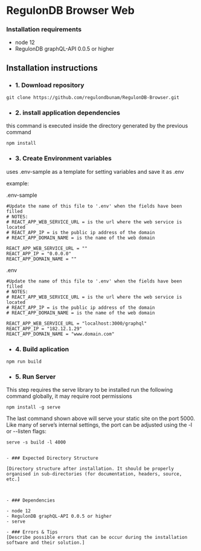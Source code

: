 # RegulonDB Browser Web

### Installation requirements

- node 12
- RegulonDB graphQL-API 0.0.5 or higher

## Installation instructions

- ### 1. Download repository

````
git clone https://github.com/regulondbunam/RegulonDB-Browser.git
````

- ### 2. install application dependencies
this command is executed inside the directory generated by the previous command
````
npm install
````
- ### 3. Create Environment variables

uses .env-sample as a template for setting variables and save it as .env

example:

.env-sample
````
#Update the name of this file to '.env' when the fields have been filled
# NOTES:
# REACT_APP_WEB_SERVICE_URL = is the url where the web service is located
# REACT_APP_IP = is the public ip address of the domain
# REACT_APP_DOMAIN_NAME = is the name of the web domain

REACT_APP_WEB_SERVICE_URL = ""
REACT_APP_IP = "0.0.0.0"
REACT_APP_DOMAIN_NAME = ""
````

.env
````
#Update the name of this file to '.env' when the fields have been filled
# NOTES:
# REACT_APP_WEB_SERVICE_URL = is the url where the web service is located
# REACT_APP_IP = is the public ip address of the domain
# REACT_APP_DOMAIN_NAME = is the name of the web domain

REACT_APP_WEB_SERVICE_URL = "localhost:3000/graphql"
REACT_APP_IP = "182.12.1.29"
REACT_APP_DOMAIN_NAME = "www.domain.com"
````

- ### 4. Build aplication

````
npm run build
````

- ### 5. Run Server

This step requires the serve library to be installed run the following command globally, it may require root permissions

````
npm install -g serve
````
The last command shown above will serve your static site on the port 5000. Like many of serve’s internal settings, the port can be adjusted using the -l or --listen flags:

````
serve -s build -l 4000
````


```

- ### Expected Directory Structure 

[Directory structure after installation. It should be properly organised in sub-directories (for documentation, headers, source, etc.]



- ### Dependencies

- node 12
- RegulonDB graphQL-API 0.0.5 or higher
- serve

- ### Errors & Tips
[Describe possible errors that can be occur during the installation software and their solution.]

